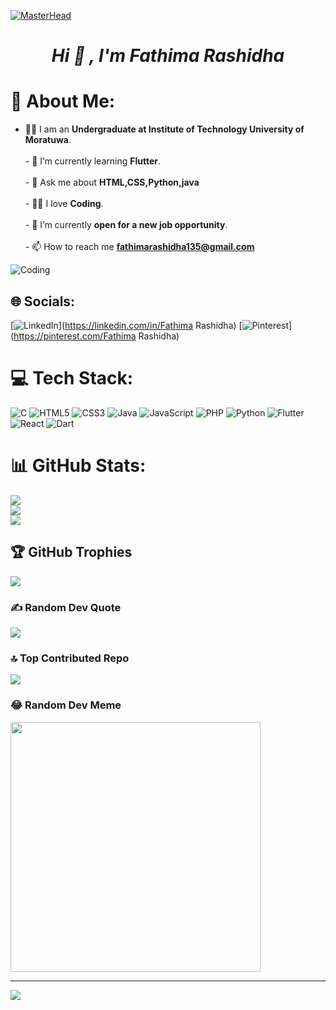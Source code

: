 
[![MasterHead](https://camo.githubusercontent.com/59fc60c71a5bfaf918be50fa4029810272f7da7aff16df440d0f971bdbb5f6ce/68747470733a2f2f7777772e6469676974616c736f6c7574696f6e73657276696365732e636f6d2f696d672f73657276696365732f776562253230646576656c6f706d656e742e676966)](https://rishavchanda.io)

<h1 align="center"><i>Hi 👋 , I'm Fathima Rashidha</i></h1>


# 💫 About Me:
- 🧑‍🎓 I am an **Undergraduate at Institute of Technology University of Moratuwa**.<br><br>- 🌱 I’m currently learning **Flutter**.<br><br>- 💬 Ask me about **HTML,CSS,Python,java**<br><br>- 🧑‍💻 I love **Coding**.<br><br>- 🤔 I’m currently **open for a new job opportunity**.<br><br>- 📫 How to reach me **fathimarashidha135@gmail.com**

<img align="center" alt="Coding"  src="https://camo.githubusercontent.com/d796978c0b2c41793465cef095dbf2d64f975a38bedb63754cee7b4528b4dd0a/68747470733a2f2f692e70696e696d672e636f6d2f6f726967696e616c732f31372f61332f65662f31376133656666626663666333653266633166323365353132636666353062622e676966">

## 🌐 Socials:
[![LinkedIn](https://img.shields.io/badge/LinkedIn-%230077B5.svg?logo=linkedin&logoColor=white)](https://linkedin.com/in/Fathima Rashidha) [![Pinterest](https://img.shields.io/badge/Pinterest-%23E60023.svg?logo=Pinterest&logoColor=white)](https://pinterest.com/Fathima Rashidha) 

# 💻 Tech Stack:
![C](https://img.shields.io/badge/c-%2300599C.svg?style=for-the-badge&logo=c&logoColor=white) ![HTML5](https://img.shields.io/badge/html5-%23E34F26.svg?style=for-the-badge&logo=html5&logoColor=white) ![CSS3](https://img.shields.io/badge/css3-%231572B6.svg?style=for-the-badge&logo=css3&logoColor=white) ![Java](https://img.shields.io/badge/java-%23ED8B00.svg?style=for-the-badge&logo=openjdk&logoColor=white) ![JavaScript](https://img.shields.io/badge/javascript-%23323330.svg?style=for-the-badge&logo=javascript&logoColor=%23F7DF1E) ![PHP](https://img.shields.io/badge/php-%23777BB4.svg?style=for-the-badge&logo=php&logoColor=white) ![Python](https://img.shields.io/badge/python-3670A0?style=for-the-badge&logo=python&logoColor=ffdd54) ![Flutter](https://img.shields.io/badge/Flutter-%2302569B.svg?style=for-the-badge&logo=Flutter&logoColor=white) ![React](https://img.shields.io/badge/react-%2320232a.svg?style=for-the-badge&logo=react&logoColor=%2361DAFB) ![Dart](https://img.shields.io/badge/dart-%230175C2.svg?style=for-the-badge&logo=dart&logoColor=white)
# 📊 GitHub Stats:
![](https://github-readme-stats.vercel.app/api?username=rashidhamnf&theme=dark&hide_border=false&include_all_commits=true&count_private=true)<br/>
![](https://github-readme-streak-stats.herokuapp.com/?user=rashidhamnf&theme=dark&hide_border=false)<br/>
![](https://github-readme-stats.vercel.app/api/top-langs/?username=rashidhamnf&theme=dark&hide_border=false&include_all_commits=true&count_private=true&layout=compact)

## 🏆 GitHub Trophies
![](https://github-profile-trophy.vercel.app/?username=rashidhamnf&theme=radical&no-frame=false&no-bg=false&margin-w=4)

### ✍️ Random Dev Quote
![](https://quotes-github-readme.vercel.app/api?type=horizontal&theme=radical)

### 🔝 Top Contributed Repo
![](https://github-contributor-stats.vercel.app/api?username=rashidhamnf&limit=5&theme=dark&combine_all_yearly_contributions=true)

### 😂 Random Dev Meme
<img src='https://randommeme-five.vercel.app/' style="height: 400px;"/>

---
[![](https://visitcount.itsvg.in/api?id=rashidhamnf&icon=0&color=0)](https://visitcount.itsvg.in)

<!-- Proudly created with GPRM ( https://gprm.itsvg.in ) -->
